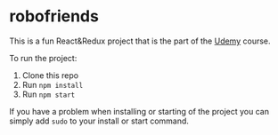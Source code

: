 # robofriends

This is a fun React&Redux project that is the part of the [Udemy](https://www.udemy.com/course/the-complete-web-developer-zero-to-mastery/) course.

To run the project:

1. Clone this repo
2. Run `npm install`
3. Run `npm start`

If you have a problem when installing or starting of the project you can simply add `sudo` to your install or start command.
